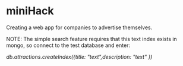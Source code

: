 # miniHack
Creating a web app for companies to advertise themselves.

NOTE: The simple search feature requires that this text index exists in mongo, so connect to the test database and enter:

*db.attractions.createIndex({title: "text",description: "text" })*